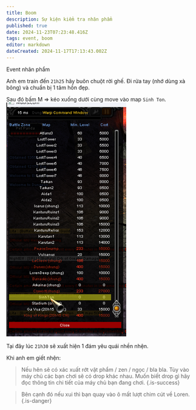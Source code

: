 ```yaml
---
title: Boom
description: Sự kiện kiểm tra nhân phẩm
published: true
date: 2024-11-23T07:23:48.416Z
tags: event, boom
editor: markdown
dateCreated: 2024-11-17T17:13:43.002Z
---
```


Event nhân phẩm

Anh em train đến `21h25` hãy buôn chuột rời ghế. Đi rửa tay (nhớ dùng xà bông) và chuẩn bị 1 tâm hồn đẹp.

Sau đó bấm M => kéo xuống dưới cùng move vào map `Sinh Ton`.
![guide_move_sinh_ton.png](/assets/guide/guide_move_sinh_ton.png)

Tại đây lúc `21h30` sẽ xuất hiện 1 đám yêu quái nhền nhện.

Khi anh em giết nhện:

> Nếu hên sẽ có xác xuất rớt vật phẩm / zen / ngọc / bla bla. Tùy vào máy chủ các bạn chơi sẽ có drop khác nhau. Muốn biết drop gì hãy đọc thông tin chi tiết của máy chủ bạn đang chơi.
{.is-success}

> Bên cạnh đó nếu xui thì bạn quay vào ô mất lượt chim cút về Loren.
{.is-danger}